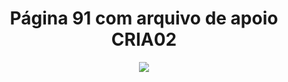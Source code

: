<h1 align="center">Página 91 com arquivo de apoio CRIA02</h1>
<p align="center">
   <img src="https://i.ibb.co/z2HsnS2/Sem-t-tulo.png" >
</p>
